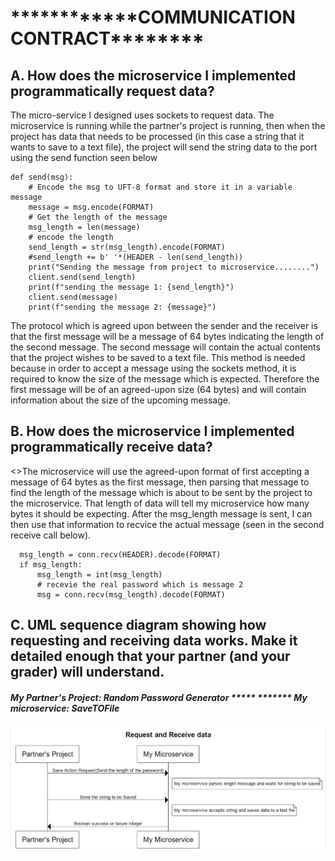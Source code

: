 <!DOCTYPE html>
<html>
<head>
    


  
</head>


<body>
<h1>************COMMUNICATION CONTRACT********</h1>
<h2>A. How does the microservice I implemented programmatically request data?</h2>
<p>The micro-service I designed uses sockets to request data. The microservice is running while the partner's project is running, then when the project has data that needs to be processed (in this case a string that it wants to save to a text file), the project will send the string data to the port using the send function seen below

    def send(msg):
        # Encode the msg to UFT-8 format and store it in a variable message
        message = msg.encode(FORMAT)
        # Get the length of the message
        msg_length = len(message)
        # encode the length 
        send_length = str(msg_length).encode(FORMAT)
        #send_length += b' '*(HEADER - len(send_length))
        print("Sending the message from project to microservice........")
        client.send(send_length)
        print(f"sending the message 1: {send_length}")
        client.send(message)
        print(f"sending the message 2: {message}")
        
The protocol which is agreed upon between the sender and the receiver is that the first message will be a message of 64 bytes indicating the length of the second message. The second message will contain the actual contents that the project wishes to be saved to a text file. This method is needed because in order to accept a message using the sockets method, it is required to know the size of the message which is expected. Therefore the first message will be of an agreed-upon size (64 bytes) and will contain information about the size of the upcoming message.  </p>

<h2>B. How does the microservice I implemented programmatically receive data?</h2>
<>The microservice will use the agreed-upon format of first accepting a message of 64 bytes as the first message, then parsing that message to find the length of the message which is about to be sent by the project to the microservice. That length of data will tell my microservice how many bytes it should be expecting. After the msg_length message is sent, I can then use that information to recvice the actual message (seen in the second receive call below).

      msg_length = conn.recv(HEADER).decode(FORMAT)
      if msg_length:
          msg_length = int(msg_length)
          # recevie the real password which is message 2
          msg = conn.recv(msg_length).decode(FORMAT)
<h2>C. UML sequence diagram showing how requesting and receiving data works. Make it detailed enough that your partner (and your grader) will understand.</h2>             

 <h5> My Partner's Project: Random Password Generator  *****  ******* My microservice: SaveTOFile</h5>
 <img src="./UML.png" alt="UML" >
</body>
</html>


